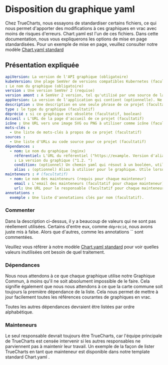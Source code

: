 # Disposition du graphique yaml

Chez TrueCharts, nous essayons de standardiser certains fichiers, ce qui nous permet d'apporter des modifications à ces graphiques en vrac avec moins de risques d'erreurs. Chart.yaml est l'un de ces fichiers. Dans cette documentation, nous vous expliquerons les options de mise en page standardisées. Pour un exemple de mise en page, veuillez consulter notre modèle [Chart.yaml standard](https://github.com/truecharts/apps/blob/master/templates/app/Chart.yaml)

## Présentation expliquée

```yaml
apiVersion: La version de l'API graphique (obligatoire)
kubeVersion: Une plage SemVer de versions compatibles Kubernetes (facultatives)
: Le nom du graphique (obligatoire)
version : Une version SemVer 2 (requise)
version amont : A SemVer 2 version, tel qu'utilisé par une source de la carte heaume amont (optionnelle)
appVersion: La version de l'application qui contient (optionnelle). Ne doit pas être SemVer. Devis recommandés.
description : Une description en une seule phrase de ce projet (facultatif)
type : le type du graphique (facultatif)
déprécié : si ce graphique est obsolète (facultatif, boolean)
Accueil : L'URL de la page d'accueil de ce projet (facultatif)
icône : Une URL vers une image SVG ou PNG à utiliser comme icône (facultatif).
mots-clés :
  - Une liste de mots-clés à propos de ce projet (facultatif)
sources :
  - Une liste d'URLs au code source pour ce projet (facultatif)
dépendances :
  - nom: Le nom du graphique (nginx)
    référentiel: L'URL du référentiel ("https://example. Version d'alias ("@repo-name")
    : La version du graphique ("1.2. ")
    condition: (optionnel) Un chemin yaml qui résout à un booléen, utilisé pour activer/désactiver les graphiques (par exemple sous-chart1. Chaque élément peut être une chaîne de caractères ou une paire d'éléments de sous-liste enfant/parent.
    alias : (optionnel) Alias à utiliser pour le graphique. Utile lorsque vous devez ajouter le même graphique plusieurs fois
mainteneurs : # (facultatif)
  - nom: Le nom des mainteneurs (requis pour chaque mainteneur)
    email : L'email des mainteneurs (facultatif pour chaque mainteneur)
    url: Une URL pour le responsable (facultatif pour chaque mainteneur)
annotations :
  exemple : Une liste d'annotations clés par nom (facultatif).
```

### Commenter

Dans la description ci-dessus, il y a beaucoup de valeurs qui ne sont pas réellement utilisées. Certains d'entre eux, comme `déprécié`, nous avons juste mis à false. Alors que d'autres, comme les annotations `` sont commentées.

Veuillez vous référer à notre modèle [Chart.yaml standard](https://github.com/truecharts/apps/blob/master/templates/app/Chart.yaml) pour voir quelles valeurs inutilisées ont besoin de quel traitement.

### Dépendances

Nous nous attendons à ce que chaque graphique utilise notre Graphique Commun, à moins qu'il ne soit absolument impossible de le faire. Cela signifie également que nous nous attendons à ce que la carte commune soit toujours la première dépendance de la liste. Cela nous permet de mettre à jour facilement toutes les références courantes de graphiques en vrac.

Toutes les autres dépendances devraient être listées par ordre alphabétique.

### Mainteneurs

Le seul responsable devrait toujours être TrueCharts, car l'équipe principale de TrueCharts est censée intervenir si les autres responsables ne parviennent pas à maintenir leur travail. Un exemple de la façon de lister TrueCharts en tant que mainteneur est disponible dans notre template standard Chart.yaml [](https://github.com/truecharts/apps/blob/master/templates/app/Chart.yaml).
